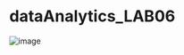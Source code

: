 # dataAnalytics_LAB06

![image](https://github.com/kenwu890831/dataAnalytics_LAB06/assets/92260086/c4e71238-6c90-4baa-bb00-78cbaf802d0b)
